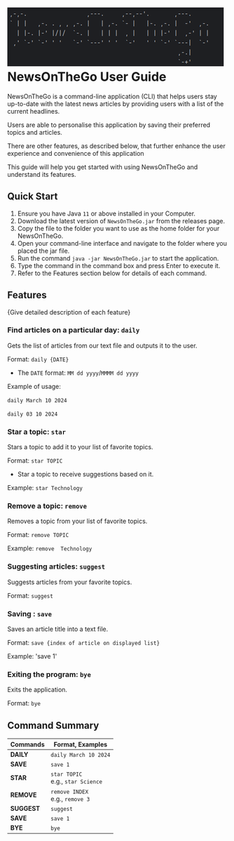  # ![img.png](img.png) NewsOnTheGo User Guide

NewsOnTheGo is a command-line application (CLI) that helps users stay up-to-date with the latest news articles by 
providing users with a list of the current headlines. 

Users are able to personalise this application by saving their
preferred topics and articles.

There are other features, as described below, that further enhance the user experience and convenience
of this application

This guide will help you get started with using NewsOnTheGo and understand its features.

## Quick Start

1. Ensure you have Java `11` or above installed in your Computer.
2. Download the latest version of `NewsOnTheGo.jar` from the releases page.
3. Copy the file to the folder you want to use as the home folder for your NewsOnTheGo.
4. Open your command-line interface and navigate to the folder where you placed the jar file.
5. Run the command `java -jar NewsOnTheGo.jar` to start the application.
6. Type the command in the command box and press Enter to execute it.
7. Refer to the Features section below for details of each command.


## Features

{Give detailed description of each feature}
### Find articles on a particular day: `daily`
Gets the list of articles from our text file and outputs it to the user.

Format: `daily {DATE}`

* The `DATE` format: `MM dd yyyy`/`MMMM dd yyyy`

Example of usage:

`daily March 10 2024`

`daily 03 10 2024`



### Star a topic: `star`

Stars a topic to add it to your list of favorite topics.

Format: `star TOPIC`

- Star a topic to receive suggestions based on it.

Example:
`star Technology`

### Remove a topic: `remove`

Removes a topic from your list of favorite topics.

Format: `remove TOPIC`

Example:
`remove  Technology`

### Suggesting articles: `suggest`

Suggests articles from your favorite topics.

Format: `suggest`

### Saving : `save`

Saves an article title into a text file.

Format: `save {index of article on displayed list}`

Example: 
'save 1'

### Exiting the program: `bye`

Exits the application.

Format: `bye`

## Command Summary

| Commands    | Format, Examples                       |
|-------------|----------------------------------------|
| **DAILY**   | `daily March 10 2024`                  |
| **SAVE**    | `save 1`                               |
| **STAR**    | `star TOPIC` <br> e.g., `star Science` |
| **REMOVE**  | `remove INDEX` <br> e.g., `remove 3`   |
| **SUGGEST** | `suggest`                              |
| **SAVE**    | `save 1`                               |
| **BYE**     | `bye`                                  |
